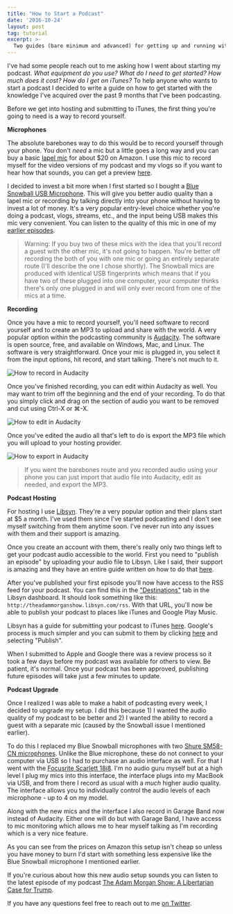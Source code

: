 ```yaml
---
title: "How to Start a Podcast"
date: '2016-10-24'
layout: post
tag: tutorial
excerpt: >-
  Two guides (bare minimum and advanced) for getting up and running with a podcast
---
```


I've had some people reach out to me asking how I went about starting my podcast. *What equipment do you use? What do I need to get started? How much does it cost? How do I get on iTunes?* To help anyone who wants to start a podcast I decided to write a guide on how to get started with the knowledge I've acquired over the past 9 months that I've been podcasting.

Before we get into hosting and submitting to iTunes, the first thing you're going to need is a way to record yourself.

**Microphones**

The absolute barebones way to do this would be to record yourself through your phone. You don't *need* a mic but a little goes a long way and you can buy a basic [lapel mic](https://www.amazon.com/gp/product/B01AG56HYQ/ref=as_li_tl?ie=UTF8&camp=1789&creative=9325&creativeASIN=B01AG56HYQ&linkCode=as2&tag=atommorgan00-20&linkId=489a9f966d765f1aa63f8875fd859875) for about $20 on Amazon. I use this mic to record myself for the video versions of my podcast and my vlogs so if you want to hear how that sounds, you can get a preview [here](https://www.youtube.com/watch?v=L8O885Zx8CE).

I decided to invest a bit more when I first started so I bought a [Blue Snowball USB Microphone](https://www.amazon.com/gp/product/B002OO333Q/ref=as_li_tl?ie=UTF8&camp=1789&creative=9325&creativeASIN=B002OO333Q&linkCode=as2&tag=atommorgan00-20&linkId=f73b95e2b2ba6b5288f405b22031e3ab). This will give you better audio quality than a lapel mic or recording by talking directly into your phone without having to invest a lot of money. It's a very popular entry-level choice whether you're doing a podcast, vlogs, streams, etc., and the input being USB makes this mic very convenient. You can listen to the quality of this mic in one of my [earlier episodes](http://theadammorganshow.libsyn.com/8-generation-minecraft).

> Warning: If you buy two of these mics with the idea that you'll record a guest with the other mic, it's not going to happen. You're better off recording the both of you with one mic or going an entirely separate route (I'll describe the one I chose shortly). The Snowball mics are produced with identical USB fingerprints which means that if you have two of these plugged into one computer, your computer thinks there's only one plugged in and will only ever record from one of the mics at a time.

**Recording**

Once you have a mic to record yourself, you'll need software to record yourself and to create an MP3 to upload and share with the world. A very popular option within the podcasting community is [Audacity](http://www.audacityteam.org/). The software is open source, free, and available on Windows, Mac, and Linux. The software is very straightforward. Once your mic is plugged in, you select it from the input options, hit record, and start talking. There's not much to it.

![How to record in Audacity](http://i.imgur.com/ymRfrxC.png)

Once you've finished recording, you can edit within Audacity as well. You may want to trim off the beginning and the end of your recording. To do that you simply click and drag on the section of audio you want to be removed and cut using Ctrl-X or ⌘-X.

![How to edit in Audacity](http://i.imgur.com/MyuHpJx.png)

Once you've edited the audio all that's left to do is export the MP3 file which you will upload to your hosting provider.

![How to export in Audacity](http://i.imgur.com/CYkMQfK.png)

> If you went the barebones route and you recorded audio using your phone you can just import that audio file into Audacity, edit as needed, and export the MP3.

**Podcast Hosting**

For hosting I use [Libsyn](https://www.libsyn.com/). They're a very popular option and their plans start at $5 a month. I've used them since I've started podcasting and I don't see myself switching from them anytime soon. I've never run into any issues with them and their support is amazing.

Once you create an account with them, there's really only two things left to get your podcast audio accessible to the world. First you need to "publish an episode" by uploading your audio file to Libsyn. Like I said, their support is amazing and they have an entire guide written on how to do that [here](https://support.libsyn.com/faqs/publish-episode-extras/).

After you've published your first episode you'll now have access to the RSS feed for your podcast. You can find this in the ["Destinations"](https://four.libsyn.com/destinations) tab in the Libsyn dashboard. It should look something like this: `http://theadammorganshow.libsyn.com/rss`. With that URL, you'll now be able to publish your podcast to places like iTunes and Google Play Music.

Libsyn has a guide for submitting your podcast to iTunes [here](http://blog.libsyn.com/2016/02/16/changes-coming-to-the-itunes-submission-process/). Google's process is much simpler and you can submit to them by clicking [here](https://play.google.com/music/podcasts/publish) and selecting "Publish".

When I submitted to Apple and Google there was a review process so it took a few days before my podcast was available for others to view. Be patient, it's normal. Once your podcast has been approved, publishing future episodes will take just a few minutes to update.

**Podcast Upgrade**

Once I realized I was able to make a habit of podcasting every week, I decided to upgrade my setup. I did this because 1) I wanted the audio quality of my podcast to be better and 2) I wanted the ability to record a guest with a separate mic (caused by the Snowball issue I mentioned earlier).

To do this I replaced my Blue Snowball microphones with two [Shure SM58-CN microphones](https://www.amazon.com/gp/product/B00015H0X4/ref=as_li_tl?ie=UTF8&camp=1789&creative=9325&creativeASIN=B00015H0X4&linkCode=as2&tag=atommorgan00-20&linkId=828f733177c5dd9cc668f86441b92d7f). Unlike the Blue microphone, these do not connect to your computer via USB so I had to purchase an audio interface as well. For that I went with the [Focusrite Scarlett 18i8](https://www.amazon.com/gp/product/B01E6T547Y/ref=as_li_tl?ie=UTF8&camp=1789&creative=9325&creativeASIN=B01E6T547Y&linkCode=as2&tag=atommorgan00-20&linkId=c9468748397d781894eba140c8d5679b). I'm no audio guru myself but at a high level I plug my mics into this interface, the interface plugs into my MacBook via USB, and from there I record as usual with a *much* higher audio quality. The interface allows you to individually control the audio levels of each microphone - up to 4 on my model.

Along with the new mics and the interface I also record in Garage Band now instead of Audacity. Either one will do but with Garage Band, I have access to mic monitoring which allows me to hear myself talking as I'm recording which is a very nice feature.

As you can see from the prices on Amazon this setup isn't cheap so unless you have money to burn I'd start with something less expensive like the Blue Snowball microphone I mentioned earlier.

If you're curious about how this new audio setup sounds you can listen to the latest episode of my podcast [The Adam Morgan Show: A Libertarian Case for Trump](http://theadammorganshow.libsyn.com/36-a-libertarian-case-for-trump).

If you have any questions feel free to reach out to me [on Twitter](https://twitter.com/atommorgan).
